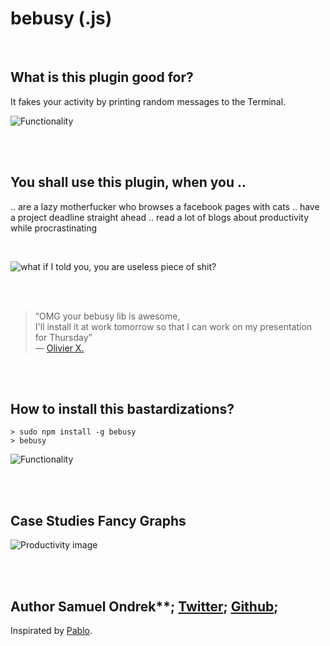 # bebusy (.js)

<br/>

## What is this plugin good for?

It fakes your activity by printing random messages to the Terminal.

![Functionality](https://rawgit.com/ondrek/bebusy.js/master/graphs/functionality.gif)

<br/><br/>

## You shall use this plugin, when you ..
 .. are a lazy motherfucker who browses a facebook pages with cats
 .. have a project deadline straight ahead
 .. read a lot of blogs about productivity while procrastinating

<br/>

![what if I told you, you are useless piece of shit?](https://rawgit.com/ondrek/bebusy.js/master/graphs/morpheus.jpg?2)

<br/><br/>

 > “OMG your bebusy lib is awesome,<br/>
 > I'll install it at work tomorrow so that I can work on my presentation for Thursday”<br/>
 > — [Olivier X.](https://twitter.com/OCombe/status/526493222554857472)

<br/><br/>

## How to install this bastardizations?

    > sudo npm install -g bebusy
    > bebusy

![Functionality](https://rawgit.com/ondrek/bebusy.js/master/graphs/gollum.jpg)


<br/><br/>

## Case Studies Fancy Graphs

![Productivity image](https://rawgit.com/ondrek/bebusy.js/master/graphs/productivity-2.png)

<br/><br/>

## Author Samuel Ondrek**; [Twitter](https://twitter.com/ondrek "Follow ma men on Twitter"); [Github](https://github.com/ondrek "Follow ma men on Github");

Inspirated by [Pablo](https://twitter.com/Puigcerber).

